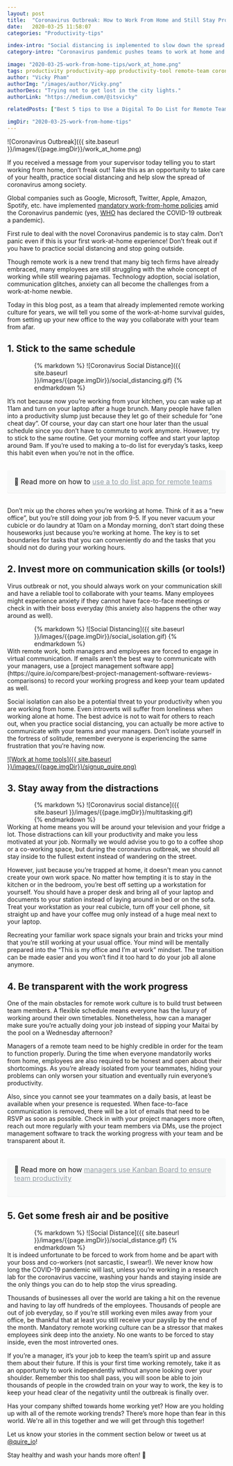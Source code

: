 ```yaml
---
layout: post
title:  "Coronavirus Outbreak: How to Work From Home and Still Stay Productive"
date:   2020-03-25 11:58:07
categories: "Productivity-tips"

index-intro: "Social distancing is implemented to slow down the spread of Coronavirus. Don't freak out if it's your first work-at-home experience, we will tell you the ultimate guides, from setting up your new office to the way you collaborate with your team from afar."
category-intro: "Coronavirus pandemic pushes teams to work at home and practice social distancing. Here are some ultimate tips for you to work from home and still be productive!"

image: "2020-03-25-work-from-home-tips/work_at_home.png"
tags: productivity productivity-app productivity-tool remote-team coronavirus-pandenmic social-distancing social-distance COVID19 working-remotely remote-teams task-management task-management-software project-management-software productivity-tips coronavirus-outbreak coronavirus work-at-home work-from-home corona-news social-distancing
author: "Vicky Pham"
authorImg: "/images/author/Vicky.png"
authorDesc: "Trying not to get lost in the city lights."
authorLink: "https://medium.com/@itsvicky"

relatedPosts: ["Best 5 tips to Use a Digital To Do List for Remote Teams during a Virus Outbreak", "8 Best Tips for Remote Teams to Boost Productivity at Virtual Office", "Busy vs. Productive: 5 Tips to Improve Time Management Skills for Project Managers"]

imgDir: "2020-03-25-work-from-home-tips"
---
```


![Coronavirus Outbreak]({{ site.baseurl }}/images/{{page.imgDir}}/work_at_home.png)

If you received a message from your supervisor today telling you to start working from home, don’t freak out! Take this as an opportunity to take care of your health, practice social distancing and help slow the spread of coronavirus among society. 

Global companies such as Google, Microsoft, Twitter, Apple, Amazon, Spotify, etc. have implemented [mandatory work-from-home policies](https://www.bbc.com/worklife/article/20200312-coronavirus-covid-19-update-work-from-home-in-a-pandemic) amid the Coronavirus pandemic (yes, [WHO](http://www.euro.who.int/en/health-topics/health-emergencies/coronavirus-covid-19/news/news/2020/3/who-announces-covid-19-outbreak-a-pandemic) has declared the COVID-19 outbreak a pandemic).  

First rule to deal with the novel Coronavirus pandemic is to stay calm. Don’t panic even if this is your first work-at-home experience! Don’t freak out if you have to practice social distancing and stop going outside. 

Though remote work is a new trend that many big tech firms have already embraced, many employees are still struggling with the whole concept of working while still wearing pajamas. Technology adoption, social isolation, communication glitches, anxiety can all become the challenges from a work-at-home newbie. 

Today in this blog post, as a team that already implemented remote working culture for years, we will tell you some of the work-at-home survival guides, from setting up your new office to the way you collaborate with your team from afar. 

## 1. Stick to the same schedule
<div style="max-width: 380px; max-height: 333px; margin: 0 auto;">
{% markdown %}
![Coronavirus Social Distance]({{ site.baseurl }}/images/{{page.imgDir}}/social_distancing.gif)
{% endmarkdown %}
</div>

It’s not because now you’re working from your kitchen, you can wake up at 11am and turn on your laptop after a huge brunch. Many people have fallen into a productivity slump just because they let go of their schedule for “one cheat day”. Of course, your day can start one hour later than the usual schedule since you don’t have to commute to work anymore. However, try to stick to the same routine. Get your morning coffee and start your laptop around 9am. If you’re used to making a to-do list for everyday’s tasks, keep this habit even when you’re not in the office. 
<div style="margin: 2em 0 !important; padding: 1em; font-size: 16px; background-color: #f8f9f9; border-radius: 4px; box-shadow: 0 1px 1px rgba(189, 193, 196, 0.25);">
🔖 Read more on how to <a href="https://quire.io/blog/p/to-do-list-tips-remote-teams.html" style="color: #939da4;">use a to do list app for remote teams</a>
</div>

Don’t mix up the chores when you’re working at home. Think of it as a “new office”, but you’re still doing your job from 9-5. If you never vacuum your cubicle or do laundry at 10am on a Monday morning, don’t start doing these houseworks just because you’re working at home. The key is to set boundaries for tasks that you can conveniently do and the tasks that you should not do during your working hours. 

## 2. Invest more on communication skills (or tools!)

Virus outbreak or not, you should always work on your communication skill and have a reliable tool to collaborate with your teams. Many employees might experience anxiety if they cannot have face-to-face meetings or check in with their boss everyday (this anxiety also happens the other way around as well). 

<div style="max-width: 380px; max-height: 333px; margin: 0 auto;">
{% markdown %}
![Social Distancing]({{ site.baseurl }}/images/{{page.imgDir}}/social_isolation.gif)
{% endmarkdown %}
</div>
With remote work, both managers and employees are forced to engage in virtual communication. If emails aren’t the best way to communicate with your managers, use a [project management software app](https://quire.io/compare/best-project-management-software-reviews-comparisons) to record your working progress and keep your team updated as well. 

Social isolation can also be a potential threat to your productivity when you are working from home. Even introverts will suffer from loneliness when working alone at home. The best advice is not to wait for others to reach out, when you practice social distancing, you can actually be more active to communicate with your teams and your managers. Don’t isolate yourself in the fortress of solitude, remember everyone is experiencing the same frustration that you’re having now. 

[![Work at home tools]({{ site.baseurl }}/images/{{page.imgDir}}/signup_quire.png)](https://quire.io/signup)

## 3. Stay away from the distractions 

<div style="max-width: 380px; max-height: 333px; margin: 0 auto;">
{% markdown %}
![Coronavirus social distance]({{ site.baseurl }}/images/{{page.imgDir}}/multitasking.gif)
{% endmarkdown %}
</div>
Working at home means you will be around your television and your fridge a lot. Those distractions can kill your productivity and make you less motivated at your job. Normally we would advise you to go to a coffee shop or a co-working space, but during the coronavirus outbreak, we should all stay inside to the fullest extent instead of wandering on the street. 

However, just because you’re trapped at home, it doesn't mean you cannot create your own work space. No matter how tempting it is to stay in the kitchen or in the bedroom, you’re best off setting up a workstation for yourself. You should have a proper desk and bring all of your laptop and documents to your station instead of laying around in bed or on the sofa. Treat your workstation as your real cubicle, turn off your cell phone, sit straight up and have your coffee mug only instead of a huge meal next to your laptop. 

Recreating your familiar work space signals your brain and tricks your mind that you’re still working at your usual office. Your mind will be mentally prepared into the “This is my office and I’m at work” mindset. The transition can be made easier and you won’t find it too hard to do your job all alone anymore. 

## 4. Be transparent with the work progress

One of the main obstacles for remote work culture is to build trust between team members. A flexible schedule means everyone has the luxury of working around their own timetables. Nonetheless, how can a manager make sure you’re actually doing your job instead of sipping your Maitai by the pool on a Wednesday afternoon? 

Managers of a remote team need to be highly credible in order for the team to function properly. During the time when everyone mandatorily works from home, employees are also required to be honest and open about their shortcomings. As you’re already isolated from your teammates, hiding your problems can only worsen your situation and eventually ruin everyone’s productivity. 

Also, since you cannot see your teammates on a daily basis, at least be available when your presence is requested. When face-to-face communication is removed, there will be a lot of emails that need to be RSVP as soon as possible. Check in with your project managers more often, reach out more regularly with your team members via DMs, use the project management software to track the working progress with your team and be transparent about it.<div style="margin: 2em 0 !important; padding: 1em; font-size: 16px; background-color: #f8f9f9; border-radius: 4px; box-shadow: 0 1px 1px rgba(189, 193, 196, 0.25);">
🔖 Read more on how <a href="https://quire.io/blog/p/To-Do-List-and-Kanban-What-Project-Management-Did-Wrong.html" style="color: #939da4;">managers use Kanban Board to ensure team productivity</a>
</div>  

## 5. Get some fresh air and be positive 

<div style="max-width: 380px; max-height: 333px; margin: 0 auto;">
{% markdown %}
![Social Distance]({{ site.baseurl }}/images/{{page.imgDir}}/social_distance.gif)
{% endmarkdown %}
</div>
It is indeed unfortunate to be forced to work from home and be apart with your boss and co-workers (not sarcastic, I swear!). We never know how long the COVID-19 pandemic will last, unless you’re working in a research lab for the coronavirus vaccine, washing your hands and staying inside are the only things you can do to help stop the virus spreading.

Thousands of businesses all over the world are taking a hit on the revenue and having to lay off hundreds of the employees. Thousands of people are out of job everyday, so if you’re still working even miles away from your office, be thankful that at least you still receive your payslip by the end of the month. Mandatory remote working culture can be a stressor that makes employees sink deep into the anxiety. No one wants to be forced to stay inside, even the most introverted ones. 

If you’re a manager, it’s your job to keep the team’s spirit up and assure them about their future. If this is your first time working remotely, take it as an opportunity to work independently without anyone looking over your shoulder. Remember this too shall pass, you will soon be able to join thousands of people in the crowded train on your way to work, the key is to keep your head clear of the negativity until the outbreak is finally over. 

Has your company shifted towards home working yet? How are you holding up with all of the remote working trends? There’s more hope than fear in this world. We're all in this together and we will get through this together! 

Let us know your stories  in the comment section below or tweet us at [@quire_io](https://twitter.com/quire_io)! 

Stay healthy and wash your hands more often! 👏

[jekyll]:      http://jekyllrb.com
[jekyll-gh]:   https://github.com/jekyll/jekyll
[jekyll-help]: https://github.com/jekyll/jekyll-help
